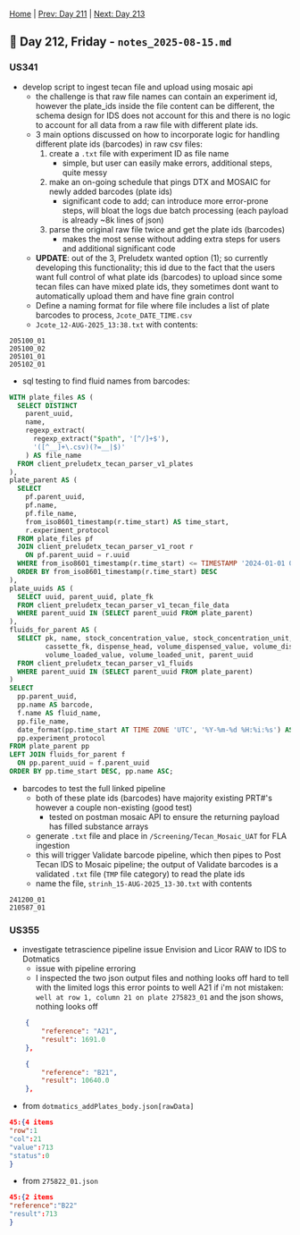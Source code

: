[Home](../../main.md) | [Prev: Day 211](notes_2025-08-14.md) | [Next: Day 213](./notes_2025-08-18.md)

## 📝 Day 212, Friday - `notes_2025-08-15.md`

### US341
- develop script to ingest tecan file and upload using mosaic api
    * the challenge is that raw file names can contain an experiment id, however the plate_ids inside the file content can be different, the schema design for IDS does not account for this and there is no logic to account for all data from a raw file with different plate ids.
    * 3 main options discussed on how to incorporate logic for handling different plate ids (barcodes) in raw csv files:
        1. create a `.txt` file with experiment ID as file name
            * simple, but user can easily make errors, additional steps, quite messy
        2. make an on-going schedule that pings DTX and MOSAIC for newly added barcodes (plate ids)
            * significant code to add; can introduce more error-prone steps, will bloat the logs due batch processing (each payload is already ~8k lines of json)
        3. parse the original raw file twice and get the plate ids (barcodes) 
            * makes the most sense without adding extra steps for users and additional significant code
    * **UPDATE**: out of the 3, Preludetx wanted option (1); so currently developing this functionality; this id due to the fact that the users want full control of what plate ids (barcodes) to upload since some tecan files can have mixed plate ids, they sometimes dont want to automatically upload them and have fine grain control
    * Define a naming format for file where file includes a list of plate barcodes to process, `Jcote_DATE_TIME.csv`
    * `Jcote_12-AUG-2025_13:38.txt`  with contents: 

```
205100_01
205100_02
205101_01
205102_01
```

* sql testing to find fluid names from barcodes:

```sql
WITH plate_files AS (
  SELECT DISTINCT 
    parent_uuid,
    name,
    regexp_extract(
      regexp_extract("$path", '[^/]+$'), 
      '([^__]+\.csv)(?=__|$)'
    ) AS file_name
  FROM client_preludetx_tecan_parser_v1_plates
),
plate_parent AS (
  SELECT 
    pf.parent_uuid,
    pf.name,
    pf.file_name,
    from_iso8601_timestamp(r.time_start) AS time_start,
    r.experiment_protocol
  FROM plate_files pf
  JOIN client_preludetx_tecan_parser_v1_root r
    ON pf.parent_uuid = r.uuid
  WHERE from_iso8601_timestamp(r.time_start) <= TIMESTAMP '2024-01-01 00:00:00 UTC'
  ORDER BY from_iso8601_timestamp(r.time_start) DESC
),
plate_uuids AS (
  SELECT uuid, parent_uuid, plate_fk
  FROM client_preludetx_tecan_parser_v1_tecan_file_data
  WHERE parent_uuid IN (SELECT parent_uuid FROM plate_parent)
),
fluids_for_parent AS (
  SELECT pk, name, stock_concentration_value, stock_concentration_unit, solvent,
         cassette_fk, dispense_head, volume_dispensed_value, volume_dispensed_unit,
         volume_loaded_value, volume_loaded_unit, parent_uuid
  FROM client_preludetx_tecan_parser_v1_fluids
  WHERE parent_uuid IN (SELECT parent_uuid FROM plate_parent)
)
SELECT 
  pp.parent_uuid,
  pp.name AS barcode,  
  f.name AS fluid_name,
  pp.file_name,
  date_format(pp.time_start AT TIME ZONE 'UTC', '%Y-%m-%d %H:%i:%s') AS time_start_formatted,
  pp.experiment_protocol
FROM plate_parent pp
LEFT JOIN fluids_for_parent f
  ON pp.parent_uuid = f.parent_uuid
ORDER BY pp.time_start DESC, pp.name ASC;
```

* barcodes to test the full linked pipeline
    * both of these plate ids (barcodes) have majority existing PRT#'s however a couple non-existing (good test)
        * tested on postman mosaic API to ensure the returning payload has filled substance arrays
    * generate `.txt` file and place in `/Screening/Tecan_Mosaic_UAT` for FLA ingestion
    * this will trigger Validate barcode pipeline, which then pipes to Post Tecan IDS to Mosaic pipeline; the output of Validate barcodes is a validated `.txt` file (`TMP` file category) to read the plate ids
    * name the file, `strinh_15-AUG-2025_13-30.txt` with contents

```text
241200_01
210587_01
```


### US355
- investigate tetrascience pipeline issue Envision and Licor RAW to IDS to Dotmatics
    * issue with pipeline erroring
    * I inspected the two json output files and nothing looks off hard to tell with the limited logs this error points to well A21 if i'm not mistaken: `well at row 1, column 21 on plate 275823_01` and the json shows, nothing looks off


```json
    {      
        "reference": "A21",      
        "result": 1691.0    
    },

    {
        "reference": "B21",
        "result": 10640.0
    },

```

- from `dotmatics_addPlates_body.json[rawData]`
```json
45:{4 items
"row":1
"col":21
"value":713
"status":0
}
```

- from `275822_01.json`

```json
45:{2 items
"reference":"B22"
"result":713
}
```
